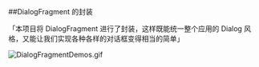 ##DialogFragment 的封装

「本项目将 DialogFragment 进行了封装，这样既能统一整个应用的 Dialog 风格，又能让我们实现各种各样的对话框变得相当的简单」

![DialogFragmentDemos.gif](http://upload-images.jianshu.io/upload_images/4334738-987d3051423eaf57.gif?imageMogr2/auto-orient/strip)
